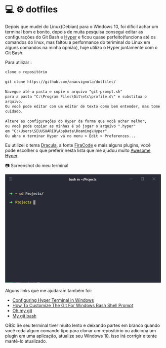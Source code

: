 # :computer: :gear: dotfiles 

Depois que mudei do Linux(Debian) para o Windows 10, foi dificil achar um terminal bom e bonito, depois de muita pesquisa consegui editar as configurações do Git Bash e [Hyper](https://hyper.is/) e ficou quase perfeito(funciona até os comandos do linux, mas faltou a performance do teriminal do Linux em alguns comandos na minha opnião),  hoje utilizo o Hyper juntamente com o Git Bash.

Para utilizar :

    clone o repositório 
   
    git clone https://github.com/anacvignola/dotfiles/
    
    Navegue até a pasta e copie o arquivo "git-prompt.sh"
    para a pasta "C:\Program Files\Git\etc\profile.d\" e substitua o arquivo.
    Ou você pode editar com um editor de texto como bem entender, mas tome cuidado.
    
    Altere as configurações do Hyper da forma que você achar melhor,
    ou você pode copiar as minhas é só jogar o arquivo ".hyper" 
    em "C:\Users\SEUUSUÁRIO\AppData\Roaming\Hyper". 
    Ou abra o terminar Hyper vá no menu > Edit > Preferences...

Eu utilizei o tema [Dracula](https://draculatheme.com/), a fonte [FiraCode](https://github.com/tonsky/FiraCode) e mais alguns plugins, você pode escolher o que preferir nesta lista que me ajudou muito [Awesome Hyper](https://github.com/bnb/awesome-hyper).

 :camera: Screenshot do meu terminal

![terminal](/terminal.PNG)

Alguns links que me ajudaram também foi:

* [Configuring Hyper Terminal in Windows](https://dev.to/droidmakk/configuring-hyper-terminal-in-windows-3j15)
* [How To Customize The Git For Windows Bash Shell Prompt](https://alanbarber.com/post/how-to-customize-the-git-for-windows-bash-shell-prompt/)
* [Oh my git](https://github.com/arialdomartini/oh-my-git)
* [My git bash](https://github.com/xnng/my-git-bash)

OBS: Se seu terminal tiver muito lento e deixando partes em branco quando você roda algum comando tipo para clonar um repositório ou adiciona um plugin em uma aplicação, atualize seu Windows 10, isso irá corrigir e tente mantê-lo atualizado.
